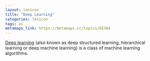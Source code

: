 ```yaml
---
layout: lexicon
title: "Deep Learning"
categories: lexicon
tags: ai 
metamaps_link: https://metamaps.cc/topics/65304
---
```


[Deep learning](https://en.wikipedia.org/wiki/Deep_learning
) (also known as deep structured learning, hierarchical learning or deep machine learning) is a class of machine learning algorithms. 
